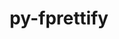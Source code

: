 ---
title: "py-fprettify"
layout: cache
categories: [package, develop-2025-05-04]
meta: {"compilers": ["none"], "num_specs": 3, "num_specs_by_stack": {"developer-tools-aarch64-linux-gnu": 1, "developer-tools-darwin": 1, "developer-tools-x86_64_v3-linux-gnu": 1, "root": 3}, "oss": ["centos7", "rhel8", "sequoia"], "platforms": ["darwin", "linux"], "stacks": ["developer-tools-aarch64-linux-gnu", "developer-tools-darwin", "developer-tools-x86_64_v3-linux-gnu", "root"], "targets": ["aarch64", "x86_64_v3"], "versions": ["0.3.7"]}
spec_details: [{"compiler": "none", "hash": "6i7kfuij46q7wpuwcnnadssszjqxtgzx", "os": "rhel8", "platform": "linux", "size": "-", "stacks": ["developer-tools-aarch64-linux-gnu", "root"], "target": "aarch64", "variants": ["build_system=python_pip"], "versions": ["0.3.7"]}, {"compiler": "none", "hash": "7srspe7lwxygdtvdso2xvq3kcvehwsnf", "os": "sequoia", "platform": "darwin", "size": "-", "stacks": ["developer-tools-darwin", "root"], "target": "aarch64", "variants": ["build_system=python_pip"], "versions": ["0.3.7"]}, {"compiler": "none", "hash": "f6zyrqx5twv6j3q7f53w3hynctuy6ud5", "os": "centos7", "platform": "linux", "size": "-", "stacks": ["developer-tools-x86_64_v3-linux-gnu", "root"], "target": "x86_64_v3", "variants": ["build_system=python_pip"], "versions": ["0.3.7"]}]
---